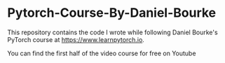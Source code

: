 # Pytorch-Course-By-Daniel-Bourke

This repository contains the code I wrote while following Daniel Bourke's PyTorch course at https://www.learnpytorch.io.

You can find the first half of the video course for free on Youtube
